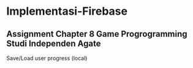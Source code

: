 # Implementasi-Firebase
## Assignment Chapter 8 Game Progrogramming Studi Independen Agate
Save/Load user progress (local)
